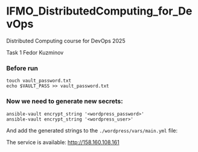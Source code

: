 # IFMO_DistributedComputing_for_DevOps
Distributed Computing course for DevOps 2025

Task 1
Fedor Kuzminov

### Before run
`touch vault_password.txt`<br>
`echo $VAULT_PASS >> vault_password.txt`

### Now we need to generate new secrets:
`ansible-vault encrypt_string '<wordpress_password>'`<br>
`ansible-vault encrypt_string '<wordpress_user>'`

And add the generated strings to the `./wordpress/vars/main.yml` file:

The service is available: http://158.160.108.161

